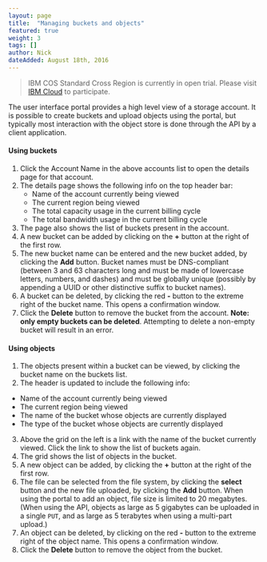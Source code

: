 ```yaml
---
layout: page
title:  "Managing buckets and objects"
featured: true
weight: 3
tags: []
author: Nick
dateAdded: August 18th, 2016
---
```

> IBM COS Standard Cross Region is currently in open trial.  Please visit [IBM Cloud](https://www.softlayer.com/Store/orderService/objectStorage) to participate.

The user interface portal provides a high level view of a storage account.  It is possible to create buckets and upload objects using the portal, but typically most interaction with the object store is done through the API by a client application.

#### Using buckets
1. Click the Account Name in the above accounts list to open the details page for that account.
2. The details page shows the following info on the top header bar:
   * Name of the account currently being viewed
   * The current region being viewed
   * The total capacity usage in the current billing cycle
   * The total bandwidth usage in the current billing cycle
3. The page also shows the list of buckets present in the account.
4. A new bucket can be added by clicking on the **+** button at the right of the first row.
5. The new bucket name can be entered and the new bucket added, by clicking the **Add** button. Bucket names must be DNS-compliant (between 3 and 63 characters long and must be made of lowercase letters, numbers, and dashes) and must be globally unique (possibly by appending a UUID or other distinctive suffix to bucket names). 
6. A bucket can be deleted, by clicking the red **-** button to the extreme right of the bucket name. This opens a confirmation window.
7. Click the **Delete** button to remove the bucket from the account. 
**Note: only empty buckets can be deleted**.  Attempting to delete a non-empty bucket will result in an error.

#### Using objects
1. The objects present within a bucket can be viewed, by clicking the bucket name on the buckets list.
2. The header is updated to include the following info:
  * Name of the account currently being viewed
  * The current region being viewed
  * The name of the bucket whose objects are currently displayed
  * The type of the bucket whose objects are currently displayed
3. Above the grid on the left is a link with the name of the bucket currently viewed. Click the link to show the list of buckets again.
4. The grid shows the list of objects in the bucket.
5. A new object can be added, by clicking the **+** button at the right of the first row. 
6. The file can be selected from the file system, by clicking the **select** button and the new file uploaded, by clicking the **Add** button.  When using the portal to add an object, file size is limited to 20 megabytes. (When using the API, objects as large as 5 gigabytes can be uploaded in a single `PUT`, and as large as 5 terabytes when using a multi-part upload.)
7. An object can be deleted, by clicking on the red **-** button to the extreme right of the object name. This opens a confirmation window.
8. Click the **Delete** button to remove the object from the bucket.
